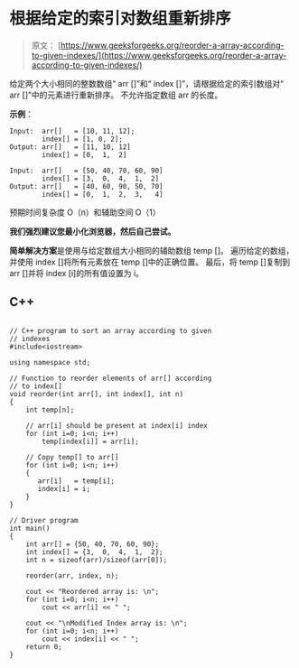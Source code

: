 # 根据给定的索引对数组重新排序

> 原文： [https://www.geeksforgeeks.org/reorder-a-array-according-to-given-indexes/](https://www.geeksforgeeks.org/reorder-a-array-according-to-given-indexes/)

给定两个大小相同的整数数组“ arr []”和“ index []”，请根据给定的索引数组对“ arr []”中的元素进行重新排序。 不允许指定数组 arr 的长度。

**示例**：

```
Input:  arr[]   = [10, 11, 12];
        index[] = [1, 0, 2];
Output: arr[]   = [11, 10, 12]
        index[] = [0,  1,  2] 

Input:  arr[]   = [50, 40, 70, 60, 90]
        index[] = [3,  0,  4,  1,  2]
Output: arr[]   = [40, 60, 90, 50, 70]
        index[] = [0,  1,  2,  3,   4] 

```

预期时间复杂度 O（n）和辅助空间 O（1）

**我们强烈建议您最小化浏览器，然后自己尝试。**

**简单解决方案**是使用与给定数组大小相同的辅助数组 temp []。 遍历给定的数组，并使用 index []将所有元素放在 temp []中的正确位置。 最后，将 temp []复制到 arr []并将 index [i]的所有值设置为 i。

## C++ 

```

// C++ program to sort an array according to given 
// indexes 
#include<iostream> 

using namespace std; 

// Function to reorder elements of arr[] according 
// to index[] 
void reorder(int arr[], int index[], int n) 
{ 
    int temp[n]; 

    // arr[i] should be present at index[i] index 
    for (int i=0; i<n; i++) 
        temp[index[i]] = arr[i]; 

    // Copy temp[] to arr[] 
    for (int i=0; i<n; i++) 
    {  
       arr[i]   = temp[i]; 
       index[i] = i; 
    } 
} 

// Driver program 
int main() 
{ 
    int arr[] = {50, 40, 70, 60, 90}; 
    int index[] = {3,  0,  4,  1,  2}; 
    int n = sizeof(arr)/sizeof(arr[0]); 

    reorder(arr, index, n); 

    cout << "Reordered array is: \n"; 
    for (int i=0; i<n; i++) 
        cout << arr[i] << " "; 

    cout << "\nModified Index array is: \n"; 
    for (int i=0; i<n; i++) 
        cout << index[i] << " "; 
    return 0; 
} 

```